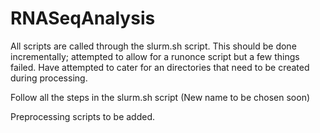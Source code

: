 # RNASeqAnalysis 
All scripts are called through the slurm.sh script. This should be done incrementally; attempted to allow for a runonce script but a few things failed. Have attempted to cater for an directories that need to be created during processing. 

Follow all the steps in the slurm.sh script (New name to be chosen soon)


Preprocessing scripts to be added.

